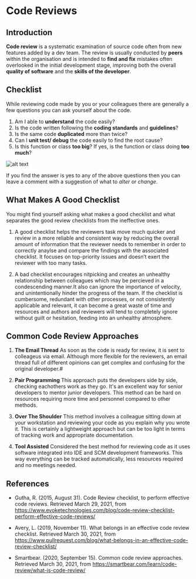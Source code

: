 # Code Reviews #
## Introduction ## 

**Code review** is a systematic examination of source code often from new features added by a dev team. The review is usually conducted by **peers** within the organisation and is intended to **find and fix** mistakes often overlooked in the initial development stage, improving both the overall **quality of software** and the **skills of the developer**.

## Checklist ##
While reviewing code made by you or your colleagues there are generally a few questions you can ask yourself about the code.

1. Am I able to **understand** the code easily?
2. Is the code written following the **coding standards** and **guidelines**?
3. Is the same code **duplicated** more than twice?
4. Can I **unit test/ debug** the code easily to find the root cause?
5. Is this function or class **too big**? If yes, is the function or class doing **too much**?

![alt text](https://i0.wp.com/d331tpl5vusgqa.cloudfront.net/wp-content/uploads/2015/08/Experienced-Code-Reviewer.png?ssl=1 "An example of that need to be asked.")

If you find the answer is yes to any of the above questions then you can leave a comment with a suggestion of what to *alter* or *change*.

## What Makes A Good Checklist ##
You might find yourself asking what makes a good checklist and what separates the good review checklists from the ineffective ones.

1. A good checklist helps the reviewers task move much quicker and review in a more reliable and consistent way by reducing the overall amount of information that the reviewer needs to remember in order to correctly anaylse and compare the findings with the associated checklist. It focuses on top-priority issues and doesn’t exert the reviewer with too many tasks.

2. A bad checklist encourages nitpicking and creates an unhealthy relationship between colleagues which may be percieved in a condescending manner.It also can ignore the importance of velocity, and unintentionally hinder the progress of the team. If the checklist is cumbersome, redundant with other processes, or not consistently applicable and relevant, it can become a great waste of time and resources and authors and reviewers will tend to completely ignore without guilt or hesitation, feeding into an unhealthy atmosphere.

## Common Code Review Approaches ##

1. **The Email Thread**
As soon as the code is ready for review, it is sent to colleageus via email. Although more flexible for the reviewers, an email thread full of different opinions can get complex and confusing for the original developer.#

2. **Pair Programming**
This approach puts the developers side by side, checking eachothers work as they go. It's an excellent way for senior developers to mentor junior developers. This method can be hard on resources requiring more time and personnel compared to other methods.

3. **Over The Shoulder**
This method involves a colleague sitting down at your workstation and reviewing your code as you explain why you wrote it. This is certainly a lightweight approach but can be too light in terms of tracking work and appropriate documentation.

4. **Tool Assisted**
Considered the best method for reviewing code as it uses software integrated into IDE and SCM development frameworks. This way everything can be tracked automatically, less resources required and no meetings needed.

## References ## 
* Gutha, R. (2015, August 31). Code Review checklist, to perform effective code reviews. Retrieved March 29, 2021, from https://www.evoketechnologies.com/blog/code-review-checklist-perform-effective-code-reviews/

* Avery, L. (2019, November 11). What belongs in an effective code review checklist. Retrieved March 30, 2021, from https://www.pullrequest.com/blog/what-belongs-in-an-effective-code-review-checklist/

* Smartbear. (2020, September 15). Common code review approaches. Retrieved March 30, 2021, from https://smartbear.com/learn/code-review/what-is-code-review/



